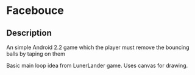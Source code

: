 Facebouce
=========

Description
-----------

An simple Android 2.2 game which the player must remove the bouncing balls by taping on them

Basic main loop idea from LunerLander game. Uses canvas for drawing.

